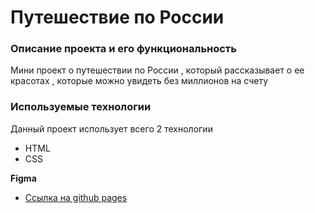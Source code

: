 # Путешествие по России #

### Описание проекта и его функциональность ###

Мини проект о путешествии по России , который рассказывает о ее красотах , которые можно увидеть без миллионов на счету 

### Используемые технологии ###
Данный проект использует всего 2 технологии
* HTML
* CSS

**Figma**

* [Ссылка на github pages](https://yamertvec.github.io/)

